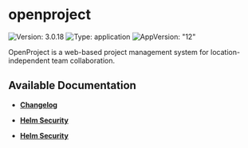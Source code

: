 # openproject

![Version: 3.0.18](https://img.shields.io/badge/Version-3.0.18-informational?style=flat-square) ![Type: application](https://img.shields.io/badge/Type-application-informational?style=flat-square) ![AppVersion: "12"](https://img.shields.io/badge/AppVersion-"12"-informational?style=flat-square)

OpenProject is a web-based project management system for location-independent team collaboration.

## Available Documentation

- [**Changelog**](CHANGELOG)

- [**Helm Security**](container-security)

- [**Helm Security**](helm-security)

